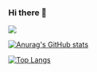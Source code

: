 ### Hi there 👋
![](https://komarev.com/ghpvc/?username=MinSiThu)

[![Anurag's GitHub stats](https://github-readme-stats.vercel.app/api?username=MinSiThu&count_private=true&show_icons=true&theme=shades-of-purple)](https://github.com/anuraghazra/github-readme-stats)

[![Top Langs](https://github-readme-stats.vercel.app/api/top-langs/?username=MinSiThu&langs_count=8)](https://github.com/anuraghazra/github-readme-stats)

<!--
**MinSiThu/MinSiThu** is a ✨ _special_ ✨ repository because its `README.md` (this file) appears on your GitHub profile.

Here are some ideas to get you started:

- 🔭 I’m currently working on ...
- 🌱 I’m currently learning ...
- 👯 I’m looking to collaborate on ...
- 🤔 I’m looking for help with ...
- 💬 Ask me about ...
- 📫 How to reach me: ...
- 😄 Pronouns: ...
- ⚡ Fun fact: ...
-->
